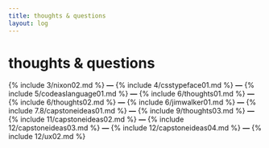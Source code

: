 ```yaml
---
title: thoughts & questions
layout: log
---
```


# <span id="title">thoughts & questions</span>

{% include 3/nixon02.md %}
**—**
{% include 4/csstypeface01.md %}
**—**
{% include 5/codeaslanguage01.md %}
**—**
{% include 6/thoughts01.md %}
**—**
{% include 6/thoughts02.md %}
**—**
{% include 6/jimwalker01.md %}
**—**
{% include 7.8/capstoneideas01.md %}
**—**
{% include 9/thoughts03.md %}
**—**
{% include 11/capstoneideas02.md %}
**—**
{% include 12/capstoneideas03.md %}
**—**
{% include 12/capstoneideas04.md %}
**—**
{% include 12/ux02.md %}

